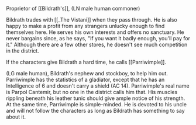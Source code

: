 Proprietor of [[Bildrath's]], (LN male human commoner)

Bildrath trades with [[_The Vistani]] when they pass through. He is also happy to make a profit from any strangers unlucky enough to find themselves here. He serves his own interests and offers no sanctuary. He never bargains since, as he says, "If you want it badly enough, you'll pay for it." Although there are a few other stores, he doesn't see much competition in the district.

If the characters give Bildrath a hard time, he calls [[Parriwimple]].

(LG male human), Bildrath's nephew and stockboy, to help him out. Parriwimple has the statistics of a gladiator, except that he has an Intelligence of 6 and doesn't carry a shield (AC 14). Parriwimple's real name is Parpol Cantemir, but no one in the district calls him that. His muscles rippling beneath his leather tunic should give ample notice of his strength. At the same time, Parriwimple is simple-minded. He is devoted to his uncle and will not follow the characters as long as Bildrath has something to say about it.